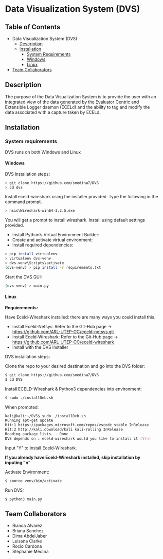 # Data Visualization System (DVS)

## Table of Contents

* Data Visualization System (DVS)
  * [Description](https://github.com/smedina7/DVS#description)
  * [Installation](https://github.com/smedina7/DVS#installation)
    * [System Requirements](https://github.com/smedina7/DVS#system-requirements)
    * [Windows](https://github.com/smedina7/DVS#windows)
    * [Linux](https://github.com/smedina7/DVS#Linux)
* [Team Collaborators](https://github.com/smedina7/DVS#team-collaborators)
    
## Description
The purpose of the Data Visualization System is to provide the user with an integrated view of the data generated by the Evaluator Centric and Extensible Logger daemon (ECELd) and the ability to tag and modify the data associated with a capture taken by ECELd.  

## Installation

### System requirements
DVS runs on both Windows and Linux

#### Windows
DVS installation steps:

``` bash
> git clone https://github.com/smedina7/DVS
> cd dvs
```

Install eceld-wireshark using the installer provided. Type the following in the command prompt.

```bash
> nsis\Wireshark-win64-3.2.5.exe
```
You will get a prompt to install wireshark. Install using default settings provided.

- Install Python’s Virtual Environment Builder:
- Create and activate virtual environment:
- Install required dependencies:
``` bash
> pip install virtualenv
> virtualenv dvs-venv 
> dvs-venv\Scripts\activate
(dvs-venv) > pip install -r requirements.txt
```

Start the DVS GUI:

``` bash 
(dvs-venv) > main.py 
```

#### Linux
**Requierements:**

Have Eceld-Wireshark installed: there are many ways you could install this. 
* Install Eceld-Netsys: Refer to the Git-Hub page -> https://github.com/ARL-UTEP-OC/eceld-netsys.git
* Install Eceld-Wireshark: Refer to the Git-Hub page -> https://github.com/ARL-UTEP-OC/eceld-wireshark
* Install with the DVS Installer 

DVS installation steps:

Clone the repo to your desired destination and go into the DVS folder: 

```bash
$ git clone https://github.com/smedina7/DVS
$ cd DVS
```

Install ECELD-Wireshark & Python3 dependencies into environment:

```bash
$ sudo ./installDeb.sh
```

When prompted:

```bash
kali@kali:~/DVS$ sudo ./installDeb.sh 
Running apt-get update
Hit:1 https://packages.microsoft.com/repos/vscode stable InRelease
Hit:2 http://kali.download/kali kali-rolling InRelease
Reading package lists... Done
DVS depends on : eceld-wireshark would you like to install it [Y/n] 
```
Input "Y" to install Eceld-Wireshark.

**If you already have Eceld-Wireshark installed, skip installation by inputing "n"**

Activate Environment:

```bash
$ source venv/bin/activate
```

Run DVS:

```
$ python3 main.py
```






## Team Collaborators
  * Bianca Alvarez
  * Briana Sanchez
  * Dima AbdelJaber
  * Luisana Clarke
  * Rocio Cardona
  * Stephanie Medina
